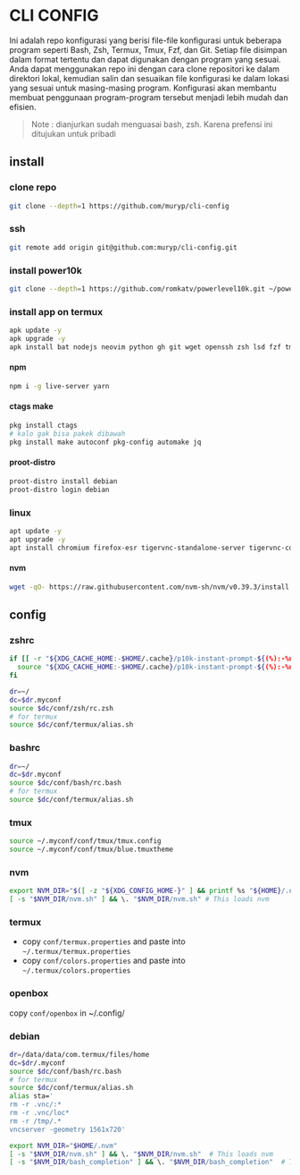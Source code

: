 # CLI CONFIG
Ini adalah repo konfigurasi yang berisi file-file konfigurasi untuk beberapa program seperti Bash, Zsh, Termux, Tmux, Fzf, dan Git. Setiap file disimpan dalam format tertentu dan dapat digunakan dengan program yang sesuai. Anda dapat menggunakan repo ini dengan cara clone repositori ke dalam direktori lokal, kemudian salin dan sesuaikan file konfigurasi ke dalam lokasi yang sesuai untuk masing-masing program. Konfigurasi akan membantu membuat penggunaan program-program tersebut menjadi lebih mudah dan efisien.

> Note : dianjurkan sudah menguasai bash, zsh. Karena prefensi ini ditujukan untuk pribadi

## install
### clone repo
```bash
git clone --depth=1 https://github.com/muryp/cli-config
```
### ssh
```bash
git remote add origin git@github.com:muryp/cli-config.git
```

### install power10k
```bash
git clone --depth=1 https://github.com/romkatv/powerlevel10k.git ~/powerlevel10k
```
### install app on termux
```bash
apk update -y
apk upgrade -y
apk install bat nodejs neovim python gh git wget openssh zsh lsd fzf tmux ripgrep termux-api proot proot-distro yq
```

#### npm
```bash
npm i -g live-server yarn
```
#### ctags make
```bash
pkg install ctags
# kalo gak bisa pakek dibawah
pkg install make autoconf pkg-config automake jq
```

#### proot-distro
```bash
proot-distro install debian
proot-distro login debian
```

### linux
```bash
apt update -y
apt upgrade -y
apt install chromium firefox-esr tigervnc-standalone-server tigervnc-common xfe4-terminal openbox
```

#### nvm
```bash
wget -qO- https://raw.githubusercontent.com/nvm-sh/nvm/v0.39.3/install.sh | bash
```

## config

### zshrc
```bash
if [[ -r "${XDG_CACHE_HOME:-$HOME/.cache}/p10k-instant-prompt-${(%):-%n}.zsh" ]]; then
  source "${XDG_CACHE_HOME:-$HOME/.cache}/p10k-instant-prompt-${(%):-%n}.zsh"
fi

dr=~/
dc=$dr.myconf
source $dc/conf/zsh/rc.zsh
# for termux
source $dc/conf/termux/alias.sh
```
### bashrc
```bash
dr=~/
dc=$dr.myconf
source $dc/conf/bash/rc.bash
# for termux
source $dc/conf/termux/alias.sh
```

### tmux
```bash
source ~/.myconf/conf/tmux/tmux.config
source ~/.myconf/conf/tmux/blue.tmuxtheme
```

### nvm
```bash
export NVM_DIR="$([ -z "${XDG_CONFIG_HOME-}" ] && printf %s "${HOME}/.nvm" || printf %s "${XDG_CONFIG_HOME}/nvm")"
[ -s "$NVM_DIR/nvm.sh" ] && \. "$NVM_DIR/nvm.sh" # This loads nvm
```

### termux
- copy `conf/termux.properties` and paste into `~/.termux/termux.properties`
- copy `conf/colors.properties` and paste into `~/.termux/colors.properties`

### openbox
copy `conf/openbox` in ~/.config/

### debian
```bash
dr=/data/data/com.termux/files/home
dc=$dr/.myconf
source $dc/conf/bash/rc.bash
# for termux
source $dc/conf/termux/alias.sh
alias sta='
rm -r .vnc/:*
rm -r .vnc/loc*
rm -r /tmp/.*
vncserver -geometry 1561x720'

export NVM_DIR="$HOME/.nvm"
[ -s "$NVM_DIR/nvm.sh" ] && \. "$NVM_DIR/nvm.sh"  # This loads nvm
[ -s "$NVM_DIR/bash_completion" ] && \. "$NVM_DIR/bash_completion"  # This loads nvm bash_completion
```